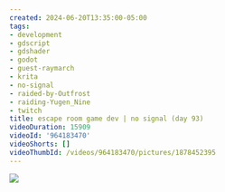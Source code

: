 ```yaml
---
created: 2024-06-20T13:35:00-05:00
tags:
- development
- gdscript
- gdshader
- godot
- guest-raymarch
- krita
- no-signal
- raided-by-Outfrost
- raiding-Yugen_Nine
- twitch
title: escape room game dev | no signal (day 93)
videoDuration: 15909
videoId: '964183470'
videoShorts: []
videoThumbId: /videos/964183470/pictures/1878452395
---
```


![](20240620183500.jpg)
